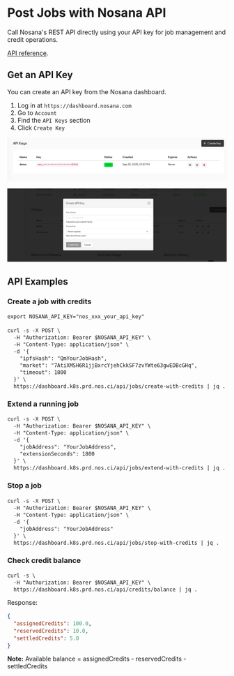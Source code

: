 # Post Jobs with Nosana API

Call Nosana's REST API directly using your API key for job management and credit operations.

[API reference](https://dashboard.k8s.prd.nos.ci/api/swagger#tag/credits).

## Get an API Key

You can create an API key from the Nosana dashboard.

1. Log in at `https://dashboard.nosana.com`
2. Go to `Account`
3. Find the `API Keys` section
4. Click `Create Key`

![API keys overview](../.vuepress/public/api_keys.png)

![Create API key](../.vuepress/public/create_key.png)

## API Examples

### Create a job with credits

```sh:no-line-numbers
export NOSANA_API_KEY="nos_xxx_your_api_key"

curl -s -X POST \
  -H "Authorization: Bearer $NOSANA_API_KEY" \
  -H "Content-Type: application/json" \
  -d '{
    "ipfsHash": "QmYourJobHash",
    "market": "7AtiXMSH6R1jjBxrcYjehCkkSF7zvYWte63gwEDBcGHq",
    "timeout": 1800
  }' \
  https://dashboard.k8s.prd.nos.ci/api/jobs/create-with-credits | jq .
```

### Extend a running job

```sh:no-line-numbers
curl -s -X POST \
  -H "Authorization: Bearer $NOSANA_API_KEY" \
  -H "Content-Type: application/json" \
  -d '{
    "jobAddress": "YourJobAddress",
    "extensionSeconds": 1800
  }' \
  https://dashboard.k8s.prd.nos.ci/api/jobs/extend-with-credits | jq .
```

### Stop a job

```sh:no-line-numbers
curl -s -X POST \
  -H "Authorization: Bearer $NOSANA_API_KEY" \
  -H "Content-Type: application/json" \
  -d '{
    "jobAddress": "YourJobAddress"
  }' \
  https://dashboard.k8s.prd.nos.ci/api/jobs/stop-with-credits | jq .
```

### Check credit balance

```sh:no-line-numbers
curl -s \
  -H "Authorization: Bearer $NOSANA_API_KEY" \
  https://dashboard.k8s.prd.nos.ci/api/credits/balance | jq .
```

Response:
```json
{
  "assignedCredits": 100.0,
  "reservedCredits": 10.0,
  "settledCredits": 5.0
}
```

**Note:** Available balance = assignedCredits - reservedCredits - settledCredits


